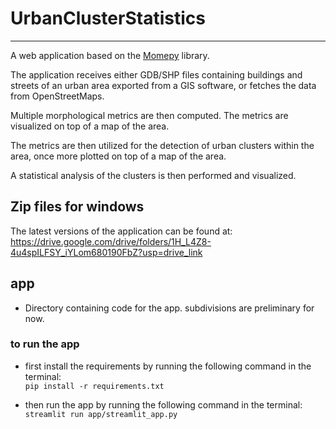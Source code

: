 # UrbanClusterStatistics
-------
A web application based on the [Momepy](https://docs.momepy.org/en/stable/index.html) library.

The application receives either GDB/SHP files containing buildings and streets of an urban area exported from a GIS software, or fetches the data from OpenStreetMaps.

Multiple morphological metrics are then computed. The metrics are visualized on top of a map of the area.

The metrics are then utilized for the detection of urban clusters within the area, once more plotted on top of a map of the area.

A statistical analysis of the clusters is then performed and visualized.

## Zip files for windows
The latest versions of the application can be found at: https://drive.google.com/drive/folders/1H_L4Z8-4u4spILFSY_iYLom680190FbZ?usp=drive_link

##  app
* Directory containing code for the app. subdivisions are preliminary for now.

### to run the app 
* first install the requirements by running the following command in the terminal:   
```pip install -r requirements.txt```

* then run the app by running the following command in the terminal:  
```streamlit run app/streamlit_app.py```

